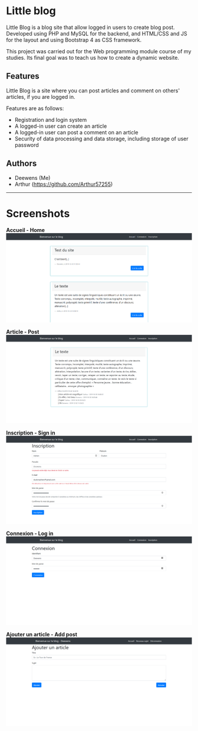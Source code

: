 # Little blog

Little Blog is a blog site that allow logged in users to create blog post. Developed using PHP and MySQL for the backend, and HTML/CSS and JS for the layout and using Bootstrap 4 as CSS framework.

This project was carried out for the Web programming module course of my studies. Its final goal was to teach us how to create a dynamic website.

## Features
Little Blog is a site where you can post articles and comment on others' articles, if you are logged in.

Features are as follows:
* Registration and login system
* A logged-in user can create an article
* A logged-in user can post a comment on an article
* Security of data processing and data storage, including storage of user password

## Authors
* Deewens (Me)
* Arthur (https://github.com/Arthur57255)

---

# Screenshots

**Accueil - Home**
![Home](./project_img/php_accueil.png)

**Article - Post**
![Post](./project_img/php_lire-la-suite.png)

**Inscription - Sign in**
![SignIn](./project_img/php_inscription.png)

**Connexion - Log in**
![LogIn](./project_img/php_connexion.png)

**Ajouter un article - Add post**
![AddPost](./project_img/php_ajout-article.png)

